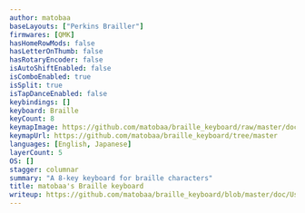 ```yaml
---
author: matobaa
baseLayouts: ["Perkins Brailler"]
firmwares: [QMK]
hasHomeRowMods: false
hasLetterOnThumb: false
hasRotaryEncoder: false
isAutoShiftEnabled: false
isComboEnabled: true
isSplit: true
isTapDanceEnabled: false
keybindings: []
keyboard: Braille
keyCount: 8
keymapImage: https://github.com/matobaa/braille_keyboard/raw/master/doc/layout.png
keymapUrl: https://github.com/matobaa/braille_keyboard/tree/master
languages: [English, Japanese]
layerCount: 5
OS: []
stagger: columnar
summary: "A 8-key keyboard for braille characters"
title: matobaa's Braille keyboard
writeup: https://github.com/matobaa/braille_keyboard/blob/master/doc/UserManual.md
---
```

